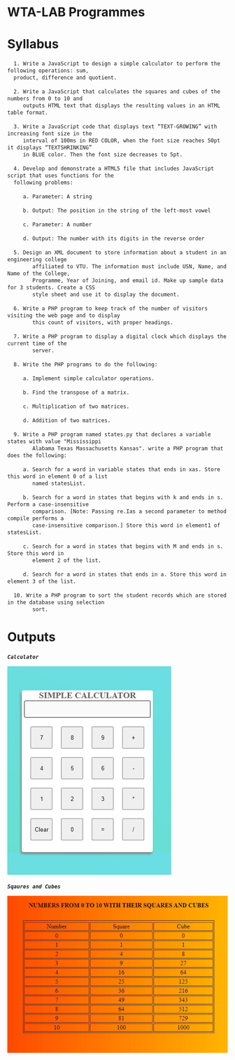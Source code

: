 # WTA-LAB Programmes

# Syllabus
      1. Write a JavaScript to design a simple calculator to perform the following operations: sum,
      product, difference and quotient.

      2. Write a JavaScript that calculates the squares and cubes of the numbers from 0 to 10 and
         outputs HTML text that displays the resulting values in an HTML table format.

      3. Write a JavaScript code that displays text “TEXT-GROWING” with increasing font size in the
         interval of 100ms in RED COLOR, when the font size reaches 50pt it displays “TEXTSHRINKING”
         in BLUE color. Then the font size decreases to 5pt.

      4. Develop and demonstrate a HTML5 file that includes JavaScript script that uses functions for the
      following problems:
         
         a. Parameter: A string
         
         b. Output: The position in the string of the left-most vowel
         
         c. Parameter: A number
         
         d. Output: The number with its digits in the reverse order

      5. Design an XML document to store information about a student in an engineering college
            affiliated to VTU. The information must include USN, Name, and Name of the College,
            Programme, Year of Joining, and email id. Make up sample data for 3 students. Create a CSS
            style sheet and use it to display the document.

      6. Write a PHP program to keep track of the number of visitors visiting the web page and to display
            this count of visitors, with proper headings.

      7. Write a PHP program to display a digital clock which displays the current time of the
            server.

      8. Write the PHP programs to do the following:
         
         a. Implement simple calculator operations.
         
         b. Find the transpose of a matrix.
         
         c. Multiplication of two matrices.
         
         d. Addition of two matrices.

      9. Write a PHP program named states.py that declares a variable states with value "Mississippi
            Alabama Texas Massachusetts Kansas". write a PHP program that does the following:
         
         a. Search for a word in variable states that ends in xas. Store this word in element 0 of a list
            named statesList.
         
         b. Search for a word in states that begins with k and ends in s. Perform a case-insensitive
            comparison. [Note: Passing re.Ias a second parameter to method compile performs a
            case-insensitive comparison.] Store this word in element1 of statesList.
         
         c. Search for a word in states that begins with M and ends in s. Store this word in
            element 2 of the list.
         
         d. Search for a word in states that ends in a. Store this word in element 3 of the list.

      10. Write a PHP program to sort the student records which are stored in the database using selection
            sort.

# Outputs

   ***`Calculator`***
      
   ![alt text](https://github.com/karthik2522/WTA/blob/main/Outputs/calculator.JPG)
   
   ***`Sqaures and Cubes`***
      
   ![alt text](https://github.com/karthik2522/WTA/blob/main/Outputs/square.JPG)

